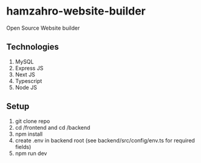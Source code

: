 # hamzahro-website-builder
Open Source Website builder

## Technologies
1. MySQL
4. Express JS
5. Next JS
6. Typescript
7. Node JS

## Setup
1. git clone repo
2. cd /frontend and cd /backend
3. npm install
4. create .env in backend root (see backend/src/config/env.ts for required fields)
5. npm run dev
